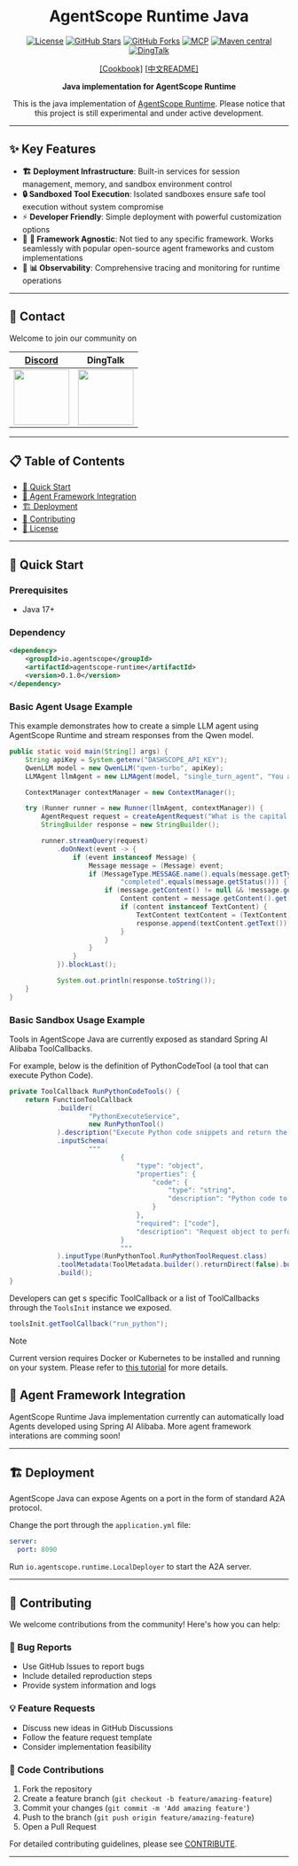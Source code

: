 <div align="center">

# AgentScope Runtime Java

[![License](https://img.shields.io/badge/license-Apache%202.0-red.svg?logo=apache&label=Liscnese)](LICENSE)
[![GitHub Stars](https://img.shields.io/github/stars/agentscope-ai/agentscope-runtime?style=flat&logo=github&color=yellow&label=Stars)](https://github.com/agentscope-ai/agentscope-runtime-java/stargazers)
[![GitHub Forks](https://img.shields.io/github/forks/agentscope-ai/agentscope-runtime?style=flat&logo=github&color=purple&label=Forks)](https://github.com/agentscope-ai/agentscope-runtime-java/network)
[![MCP](https://img.shields.io/badge/MCP-Model_Context_Protocol-purple.svg?logo=plug&label=MCP)](https://modelcontextprotocol.io/)
[![Maven central](https://maven-badges.herokuapp.com/maven-central/io.agentscope/agentscope-runtime/badge.svg)](https://maven-badges.herokuapp.com/maven-central/io.agentscope/agentscope-runtime)
[![DingTalk](https://img.shields.io/badge/DingTalk-Join_Us-orange.svg)](https://qr.dingtalk.com/action/joingroup?code=v1,k1,OmDlBXpjW+I2vWjKDsjvI9dhcXjGZi3bQiojOq3dlDw=&_dt_no_comment=1&origin=11)

[[Cookbook]](https://runtime.agentscope.io/)
[[中文README]](README_zh.md)

**Java implementation for AgentScope Runtime**

This is the java implementation of [AgentScope Runtime](https://github.com/agentscope-ai/agentscope-runtime/). Please notice that this project is still experimental and under active development.

</div>

---

## ✨ Key Features

- **🏗️ Deployment Infrastructure**: Built-in services for session management, memory, and sandbox environment control
- **🔒 Sandboxed Tool Execution**: Isolated sandboxes ensure safe tool execution without system compromise
- ⚡ **Developer Friendly**: Simple deployment with powerful customization options
- :construction: **🔧 Framework Agnostic**: Not tied to any specific framework. Works seamlessly with popular open-source agent frameworks and custom implementations
- :construction: **📊 Observability**: Comprehensive tracing and monitoring for runtime operations

---

## 💬 Contact

Welcome to join our community on

| [Discord](https://discord.gg/eYMpfnkG8h)                     | DingTalk                                                     |
| ------------------------------------------------------------ | ------------------------------------------------------------ |
| <img src="https://gw.alicdn.com/imgextra/i1/O1CN01hhD1mu1Dd3BWVUvxN_!!6000000000238-2-tps-400-400.png" width="100" height="100"> | <img src="https://img.alicdn.com/imgextra/i1/O1CN01LxzZha1thpIN2cc2E_!!6000000005934-2-tps-497-477.png" width="100" height="100"> |

---

## 📋 Table of Contents

- [🚀 Quick Start](#-quick-start)
- [🔌 Agent Framework Integration](#-agent-framework-integration)
- [🏗️ Deployment](#️-deployment)
- [🤝 Contributing](#-contributing)
- [📄 License](#-license)

---

## 🚀 Quick Start

### Prerequisites
- Java 17+

### Dependency

```xml
<dependency>
	<groupId>io.agentscope</groupId>
	<artifactId>agentscope-runtime</artifactId>
	<version>0.1.0</version>
</dependency>
```

### Basic Agent Usage Example

This example demonstrates how to create a simple LLM agent using AgentScope Runtime and stream responses from the Qwen model.

```java
public static void main(String[] args) {
	String apiKey = System.getenv("DASHSCOPE_API_KEY");
	QwenLLM model = new QwenLLM("qwen-turbo", apiKey);
	LLMAgent llmAgent = new LLMAgent(model, "single_turn_agent", "You are a helpful assistant", new AgentConfig());

	ContextManager contextManager = new ContextManager();

	try (Runner runner = new Runner(llmAgent, contextManager)) {
		AgentRequest request = createAgentRequest("What is the capital of France?");
		StringBuilder response = new StringBuilder();

		runner.streamQuery(request)
			.doOnNext(event -> {
				if (event instanceof Message) {
					Message message = (Message) event;
					if (MessageType.MESSAGE.name().equals(message.getType()) &&
							"completed".equals(message.getStatus())) {
						if (message.getContent() != null && !message.getContent().isEmpty()) {
							Content content = message.getContent().get(0);
							if (content instanceof TextContent) {
								TextContent textContent = (TextContent) content;
								response.append(textContent.getText());
							}
						}
					}
				}
			}).blockLast();

			System.out.println(response.toString());
	}
}
```

### Basic Sandbox Usage Example

Tools in AgentScope Java are currently exposed as standard Spring AI Alibaba ToolCallbacks.

For example, below is the definition of PythonCodeTool (a tool that can execute Python Code).

```java
private ToolCallback RunPythonCodeTools() {
	return FunctionToolCallback
			.builder(
					"PythonExecuteService",
					new RunPythonTool()
			).description("Execute Python code snippets and return the output or errors.")
			.inputSchema(
					"""
							{
								"type": "object",
								"properties": {
									"code": {
										"type": "string",
										"description": "Python code to be executed"
									}
								},
								"required": ["code"],
								"description": "Request object to perform Python code execution"
							}
							"""
			).inputType(RunPythonTool.RunPythonToolRequest.class)
			.toolMetadata(ToolMetadata.builder().returnDirect(false).build())
			.build();
}
```

Developers can get s specific ToolCallback or a list of ToolCallbacks through the `ToolsInit` instance we exposed.

```java
toolsInit.getToolCallback("run_python");
```

> [!NOTE]
>
> Current version requires Docker or Kubernetes to be installed and running on your system. Please refer to [this tutorial](https://runtime.agentscope.io/en/sandbox.html) for more details.

## 🔌 Agent Framework Integration

AgentScope Runtime Java implementation currently can automatically load Agents developed using Spring AI Alibaba. More agent framework interations are comming soon!

---

## 🏗️ Deployment

AgentScope Java can expose Agents on a port in the form of standard A2A protocol.

Change the port through the `application.yml` file:

```yaml
server:
  port: 8090
```

Run `io.agentscope.runtime.LocalDeployer` to start the A2A server.

---

## 🤝 Contributing

We welcome contributions from the community! Here's how you can help:

### 🐛 Bug Reports
- Use GitHub Issues to report bugs
- Include detailed reproduction steps
- Provide system information and logs

### 💡 Feature Requests
- Discuss new ideas in GitHub Discussions
- Follow the feature request template
- Consider implementation feasibility

### 🔧 Code Contributions
1. Fork the repository
2. Create a feature branch (`git checkout -b feature/amazing-feature`)
3. Commit your changes (`git commit -m 'Add amazing feature'`)
4. Push to the branch (`git push origin feature/amazing-feature`)
5. Open a Pull Request

For detailed contributing guidelines, please see  [CONTRIBUTE](CONTRIBUTING.md).

---
